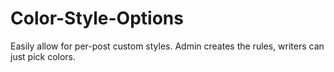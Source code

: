 Color-Style-Options
===================

Easily allow for per-post custom styles. Admin creates the rules, writers can just pick colors.